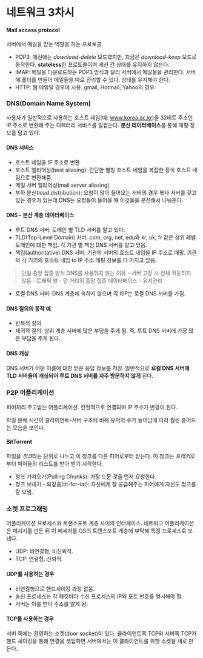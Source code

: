 # 네트워크 3차시

#### Mail access protocol
서버에서 메일을 받는 역할을 하는 프로토콜.
- POP3: 예전에는 *download-delete* 모드였지만, 지금은 *download-keep* 모드로 동작한다. **stateless**한 프로토콜이며 세션 간 상태를 유지하지 않는다.
- IMAP: 메일을 다운로드하는 POP3 방식과 달리 서버에서 메일들을 관리한다. 서버에 폴더를 만들어 메일들을 따로 관리할 수 있다. 상태를 유지해야 한다.
- HTTP: 웹 메일일 경우에 사용. gmail, Hotmail, Yahoo의 경우.

### DNS(Domain Name System)
사용자가 일반적으로 사용하는 호스트 네임(예: www.korea.ac.kr)을 32비트 주소인 IP 주소로 변환해 주는 디렉터리 서비스를 일컫는다. **분산 데이터베이스**를 통해 매핑 정보를 담고 있다.

#### DNS 서비스
- 호스트 네임을 IP 주소로 변환
- 호스트 앨리어싱(host aliasing): 간단한 별칭 호스트 네임을 복잡한 정식 호스트 네임으로 변환해줌.
- 메일 서버 앨리어싱(mail server aliasing)
- 부하 분산(load distribution): 요청이 많이 들어오는 서버의 경우 복사 서버를 갖고 있는 경우가 있는데 DNS는 요청들이 들어올 때 이것들을 분산해서 나눠준다.

#### DNS - 분산 계층 데이터베이스
- 루트 DNS 서버: 도메인 별 TLD 서버를 알고 있다.
- TLD(Top-Level Domain) 서버: com, org, net, edu와 kr, uk, fr 같은 상위 레벨 도메인에 대한 책임. 각 기관 별 책임 DNS 서버를 알고 있음.
- 책임(authoritative) DNS 서버: 기관의 서버의 호스트 네임을 IP 주소로 매핑. 기관의 각 기기의 호스트 네임 to IP 주소 매핑 정보를 다 가지고 있음.

> 단일 중앙 집중 방식 DNS를 사용하지 않는 이유
    - 서버 고장 시 전체 작동하지 않음
    - 트래픽 양
    - 먼 거리의 중앙 집중 데이터베이스
    - 유지관리

- 로컬 DNS 서버: DNS 계층에 속하지 않으며 각 ISP는 로컬 DNS 서버를 가짐.

#### DNS 질의의 동작 예
- 반복적 질의
- 재귀적 질의: 상위 계층 서버에 많은 부담을 주게 됨. 즉, 루트 DNS 서버에 가장 많은 부담을 주게 된다.

#### DNS 캐싱
DNS 서버가 어떤 이름에 대한 받은 응답 정보를 저장. 일반적으로 **로컬 DNS 서버에 TLD 서버들이 캐싱되어 루트 DNS 서버를 자주 방문하지 않게** 된다.

### P2P 어플리케이션
피어끼리 주고받는 어플리케이션. 간헐적으로 연결되며 IP 주소가 변경이 된다.

파일 분배 시간이 클라이언트-서버 구조에 비해 유저의 수가 늘어남에 따라 훨씬 줄어드는 모습을 보인다.

#### BitTorrent
파일을 *청크*라는 단위로 나누고 이 청크를 다른 피어로부터 받는다. 이 청크는 *트래커*로부터 피어들의 리스트를 받아 받기 시작한다.

- 청크 가져오기(Pulling Chunks): 가장 드문 것을 먼저 요청한다.
- 청크 보내기 - 되갚음(tit-for-tat): 자신에게 잘 공급해주는 피어에게 자신도 청크를 잘 보냄.

### 소켓 프로그래밍
어플리케이션 프로세스와 트랜스포트 계층 사이의 인터페이스. 네트워크 어플리케이션은 메시지를 만든 뒤 이 메세지를 OS의 트랜스포트 계층에 부탁해 특정 프로세스로 보낸다.

- UDP: 비연결형, 비신뢰적.
- TCP: 연결형, 신뢰적.

#### UDP를 사용하는 경우
- 비연결형으로 핸드셰이킹 과정 없음.
- 송신 프로세스는 각 패킷마다 수신 프로세스의 IP와 포트 번호를 명시해야 함.
- 서버는 이를 받아 주소를 알게 됨.

#### TCP를 사용하는 경우
서버 쪽에는 환영하는 소켓(door socket)이 있다. 클라이언트쪽 TCP와 서버쪽 TCP가 핸드 셰이킹을 통해 연결을 셋업하면 서버에서는 이 클라이언트를 위한 소켓을 새로 만든다.

